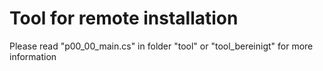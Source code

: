 # Tool for remote installation
Please read "p00_00_main.cs" in folder "tool" or "tool_bereinigt" for more information

